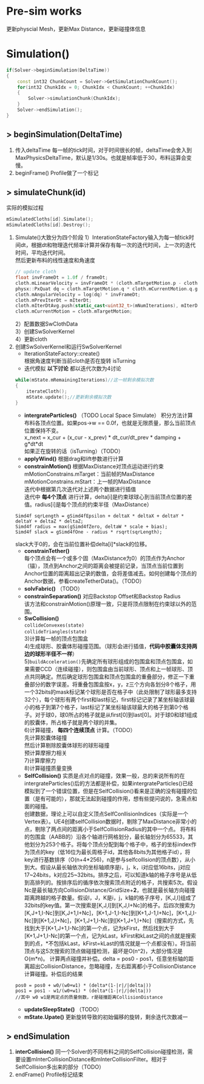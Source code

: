 # Pre-sim works
更新physcial Mesh，更新Max Distance，更新碰撞体信息

# Simulation()
```c++
if(Solver->beginSimulation(DeltaTime))
{
    const int32 ChunkCount = Solver->GetSimulationChunkCount();
    for(int32 ChunkIdx = 0; ChunkIdx < ChunkCount; ++ChunkIdx)
    {
        Solver->simulationChunk(ChunkIdx);
    }
    Solver->endSimulation();
}
```
## > beginSimulation(DeltaTime)
1. 传入deltaTime 每一帧的tick时间，对于时间很长的帧，deltaTime会舍入到MaxPhysicsDeltaTime，默认是1/30s。也就是帧率低于30，布料运算会变慢。
2. beginFrame() Profile做了一个标记

## > simulateChunk(id)
实际的模拟过程
```c++
mSimulatedCloths[id].Simulate();
mSimulatedCloths[id].Destroy();
```
1. Simulate()大致分为四个阶段
    1）InterationStateFactory输入为每一帧tick时间dt，根据dt和物理迭代频率计算并保存有每一次的迭代时间，上一次的迭代时间，平均迭代时间。  
    然后更新布料的线性速度和角速度  
    ```c++
    // update cloth
    float invFrameDt = 1.0f / frameDt;
    cloth.mLinearVelocity = invFrameDt * (cloth.mTargetMotion.p - cloth.mCurrentMotion.p);
    physx::PxQuat dq = cloth.mTargetMotion.q * cloth.mCurrentMotion.q.getConjugate();
    cloth.mAngularVelocity = log(dq) * invFrameDt;
    cloth.mPrevIterDt = mIterDt;
    cloth.mIterDtAvg.push(static_cast<uint32_t>(mNumIterations), mIterDt);
    cloth.mCurrentMotion = cloth.mTargetMotion;
    ```
    2）配置数据SwClothData  
    3）创建SwSolverKernel  
    4）更新cloth
2. 创建SwSolverKernel和运行SwSolverKernel   
    - IterationStateFactory::create()  
    根据角速度判断当前cloth是否在旋转 isTurning  
    - 迭代模拟  **以下讨论** 都以迭代次数为4讨论
    ```c++
    while(mState.mRemainingIterations)//这一帧剩余模拟次数
	{
		iterateCloth();
		mState.update();//更新剩余模拟次数
	}
    ```
    - **intergrateParticles()**  （TODO Local Space Simulate）
    积分方法计算布料各顶点位置。如果pos->w == 0.0f，也就是无限质量，那么当前顶点位置保持不变。  
    x_next = x_cur + (x_cur - x_prev) \* dt_cur/dt_prev \* damping + g\*dt\*dt  
    如果正在旋转的话（isTurning）（TODO）  
    - **applyWind()**  根据drag和lift参数进行计算  
    - **constrainMotion()** 根据MaxDistance对顶点运动进行约束  
    mMotionConstrains.mTarget：当前帧的MaxDistance
    mMotionConstrains.mStart：上一帧的MaxDistance  
    迭代中根据第几次迭代对上述两个数据进行插值  
    迭代中 **每4个顶点** 进行计算，delta[i]是约束球球心到当前顶点位置的差值。radius[i]是每个顶点的约束半径（MaxDistance）  
    ```
    Simd4f sqrLength = gSimd4fEpsilon + deltaX * deltaX + deltaY * deltaY + deltaZ * deltaZ;
	Simd4f radius = max(gSimd4fZero, deltaW * scale + bias);
	Simd4f slack = gSimd4fOne - radius * rsqrt(sqrLength);
    ```  
    slack大于0的，会在当前位置补偿delta[i]\*slack的位移。  
    - **constrainTether()**  
    每个顶点会有一个或多个固（MaxDistance为0）的顶点作为Anchor（锚），顶点到Anchor之间的距离会被提前记录，当顶点当前位置到Anchor位置的距离超出记录的数值，会将差值减去。如何创建每个顶点的Anchor数据，参看createTetherData()。（TODO）  
    - **solvFabric()** （TODO）  
    - **constrainSeparation()**  对应Backstop Offset和Backstop Radius  
    该方法和constrainMotion()原理一致，只是将顶点限制在约束球以外的范围。
    - **SwCollision()**   
    `collideConvexes(state)`  
    `collideTriangles(state)`  
    3)计算每一帧的顶点包围盒  
    4)生成球形、胶囊体形碰撞范围。（球形会进行插值，**代码中胶囊体支持两边的球形半径不一样**）  
    5)`buildAcceleration()`先确定所有球形组成的包围盒和顶点包围盒，如果需要CCD（连续碰撞），则包围盒由当前球形、顶点和上一帧球形、顶点共同确定。然后确定球形包围盒和顶点包围盒的重叠部分，修正一下重叠部分的数字误差。将重叠包围盒按x，y，z三个方向各划分8个格子，用一个32bits的mask标记某个球形是否在格子中（此处限制了球形最多支持32个），每个球形有两个first和last标记，first标记记录了某坐标轴该球最小的格子到第7个格子，last标记了某坐标轴该球最大的格子到第0个格子。对于球0，球0所占的格子就是从first[0]到last[0]。对于球0和球1组成的胶囊体，所占格子就是两个球的并集。  
    6)计算碰撞， **每四个连续顶点** 计算。（TODO）  
    先计算胶囊体碰撞  
    然后计算剔除胶囊体球形的球形碰撞  
    预计算摩擦力相关  
    7)计算摩擦力  
    8)计算碰撞质量变换
    - **SelfCollision()**  实质是点对点的碰撞，效果一般，总的来说所有的在intergrateParticles()后的方法都是补偿，如果intergrateParticles()已经模拟到了一个错误位置，但是在SelfCollision()看来是正确的没有碰撞的位置（是有可能的），那就无法起到碰撞的作用，想有些提问说的，急需点和面的碰撞。  
    创建数据，理论上可以自定义顶点SelfConllisionIndices（实际是一个Vertex表）。UE4创建selfCollision数据时，剔除了MaxDistance非常小的点，剔除了两点间的距离小于SelfCollisionRadius的其中一个点。
    将布料的包围盒（AABB的）沿各个轴进行网格划分，最长轴划分为65533，其他划分为253个格子。将每个顶点分配到每个格子中，格子的坐标index作为顶点的key（低16位为最长周格子id，其他各8bits为其他格子id），将key进行基数排序（O(n+4\*256)，n是参与selfcollision的顶点数），从小到大。假设从最长轴依次的坐标轴顺序是i，j，k，i对应低16bits，j对应17~24bits，k对应25~32bits。排序之后，可以知道k轴的格子序号是从低到高排列的。按排序后的循序依次搜索顶点附近的格子，共搜索5次。假设Nc是最长轴方向CollisionDistance/GridSize+**2**，也就是最长轴方向碰撞距离跨越的格子数量。假设I，J，K是i，j，k轴的格子序号，[K,J,I]组成了32bits的key值。第一次搜索是[K,J,I]到[K,J,I+Nc]的格子。后四次搜索为[K,J+1,I-Nc]到[K,J+1,I+Nc]，[K+1,J-1,I-Nc]到[K+1,J-1,I+Nc]，[K+1,J,I-Nc]到[K+1,J,I+Nc]，[K+1,J+1,I-Nc]到[K+1,J+1,I+Nc]（搜索的方式，先找到大于[K+1,J+1,I-Nc]的第一个点，记为kFirst，然后找到大于[K+1,J+1,I-Nc]的第一个点，记为kLast，kFirst和kLast之间的点就是搜索到的点，\*不包括kLast，kFirst=kLast的情况就是一个点都没有）。将当前顶点与这5次搜索的顶点做碰撞检测，最坏是O(n^2)，大部分情况是O(m\*n)。
    计算两点碰撞并补偿。delta = pos0 - pos1，任意坐标轴的距离超出CollisionDistance，忽略碰撞，左右距离都小于CollisionDistance计算碰撞。补偿后的结果
    ```
    pos0 = pos0 + w0/(w0+w1) * (delta*(1-|r|/|delta|))
    pos1 = pos1 - w1/(w0+w1) * (delta*(1-|r|/|delta|))
    //其中 w0 w1是两定点的质量倒数，r是碰撞距离CollisionDistance
    ```
    - **updateSleepState()** （TODO）  
    - **mState.Upate()** 更新旋转导致的初始偏移的旋转，剩余迭代次数减一  

## > endSimulation
1. **interCollision()**  同一个Solver的不同布料之间的SelfCollision碰撞检测，需要设置mInterCollisionDistance和mInterCollisionFilter。相对于SelfCollision多出来的部分（TODO）  
2. endFrame() Profile标记结束
